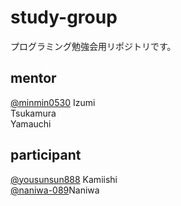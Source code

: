 # study-group
プログラミング勉強会用リポジトリです。
  
  
## mentor
[@minmin0530](https://github.com/minmin0530) Izumi  
Tsukamura  
Yamauchi

## participant
[@yousunsun888](https://github.com/yousunsun888) Kamiishi  
[@naniwa-089](https://github.com/naniwa-089)Naniwa 

